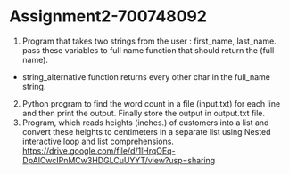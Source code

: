 # Assignment2-700748092
1.  Program that takes two strings from the user : first_name, last_name. pass these variables to full name function that should return the (full name).
- string_alternative function returns every other char in the full_name string.
2. Python program to find the word count in a file (input.txt) for each line and then print the output. Finally store the output in output.txt file.
3. Program, which reads heights (inches.) of customers into a list and convert these heights to centimeters in a separate list using Nested interactive loop and list comprehensions.
  https://drive.google.com/file/d/1lHrqOEq-DpAlCwcIPnMCw3HDGLCuUYYT/view?usp=sharing
